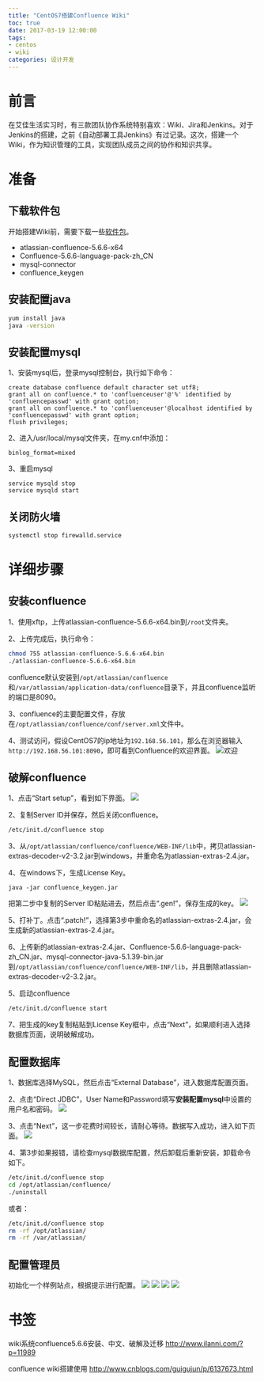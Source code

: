 ```yaml
---
title: "CentOS7搭建Confluence Wiki"
toc: true
date: 2017-03-19 12:00:00
tags:
- centos
- wiki
categories: 设计开发
---
```

# 前言
在艾佳生活实习时，有三款团队协作系统特别喜欢：Wiki、Jira和Jenkins。对于Jenkins的搭建，之前《自动部署工具Jenkins》有过记录。这次，搭建一个Wiki，作为知识管理的工具，实现团队成员之间的协作和知识共享。

<!--more-->

# 准备
## 下载软件包
开始搭建Wiki前，需要下载一些[软件包](http://pan.baidu.com/s/1c1Z0lqw)。
- atlassian-confluence-5.6.6-x64
- Confluence-5.6.6-language-pack-zh_CN
- mysql-connector
- confluence_keygen

## 安装配置java
```bash
yum install java
java -version
```

## 安装配置mysql
1、安装mysql后，登录mysql控制台，执行如下命令：
```
create database confluence default character set utf8;
grant all on confluence.* to 'confluenceuser'@'%' identified by 'confluencepasswd' with grant option;
grant all on confluence.* to 'confluenceuser'@localhost identified by 'confluencepasswd' with grant option;
flush privileges;
```

2、进入/usr/local/mysql文件夹，在my.cnf中添加：
```
binlog_format=mixed
```

3、重启mysql
```
service mysqld stop
service mysqld start
```

## 关闭防火墙
```bash
systemctl stop firewalld.service
```


# 详细步骤
## 安装confluence
1、使用xftp，上传atlassian-confluence-5.6.6-x64.bin到`/root`文件夹。

2、上传完成后，执行命令：
```bash
chmod 755 atlassian-confluence-5.6.6-x64.bin
./atlassian-confluence-5.6.6-x64.bin
```
confluence默认安装到`/opt/atlassian/confluence`和`/var/atlassian/application-data/confluence`目录下，并且confluence监听的端口是8090。

3、confluence的主要配置文件，存放在`/opt/atlassian/confluence/conf/server.xml`文件中。

4、测试访问，假设CentOS7的ip地址为`192.168.56.101`，那么在浏览器输入`http://192.168.56.101:8090`，即可看到Confluence的欢迎界面。
![欢迎](http://7oxjrx.com1.z0.glb.clouddn.com//imgs/centos-confluence-wiki/welcome.jpg?imageView2/0/w/700 "欢迎")

## 破解confluence
1、点击“Start setup”，看到如下界面。
![](http://7oxjrx.com1.z0.glb.clouddn.com//imgs/centos-confluence-wiki/setup.jpg?imageView2/0/w/700)

2、复制Server ID并保存，然后关闭confluence。
```bash
/etc/init.d/confluence stop
```

3、从`/opt/atlassian/confluence/confluence/WEB-INF/lib`中，拷贝atlassian-extras-decoder-v2-3.2.jar到windows，并重命名为atlassian-extras-2.4.jar。

4、在windows下，生成License Key。
```
java -jar confluence_keygen.jar
```
把第二步中复制的Server ID粘贴进去，然后点击“.gen!”，保存生成的key。
![](http://7oxjrx.com1.z0.glb.clouddn.com//imgs/centos-confluence-wiki/key.jpg?imageView2/0/w/700)

5、打补丁。点击“.patch!”，选择第3步中重命名的atlassian-extras-2.4.jar，会生成新的atlassian-extras-2.4.jar。

6、上传新的atlassian-extras-2.4.jar、Confluence-5.6.6-language-pack-zh_CN.jar、mysql-connector-java-5.1.39-bin.jar到`/opt/atlassian/confluence/confluence/WEB-INF/lib`，并且删除atlassian-extras-decoder-v2-3.2.jar。

5、启动confluence
```bash
/etc/init.d/confluence start
```

7、把生成的key复制粘贴到License Key框中，点击“Next”，如果顺利进入选择数据库页面，说明破解成功。

## 配置数据库
1、数据库选择MySQL，然后点击“External Database”，进入数据库配置页面。

2、点击“Direct JDBC”，User Name和Password填写**安装配置mysql**中设置的用户名和密码。
![](http://7oxjrx.com1.z0.glb.clouddn.com//imgs/centos-confluence-wiki/database.jpg?imageView2/0/w/700)

3、点击“Next”，这一步花费时间较长，请耐心等待。数据写入成功，进入如下页面。
![](http://7oxjrx.com1.z0.glb.clouddn.com//imgs/centos-confluence-wiki/content.jpg?imageView2/0/w/700)


4、第3步如果报错，请检查mysql数据库配置，然后卸载后重新安装，卸载命令如下。
```bash
/etc/init.d/confluence stop
cd /opt/atlassian/confluence/
./uninstall
```
或者：
```bash
/etc/init.d/confluence stop
rm -rf /opt/atlassian/
rm -rf /var/atlassian/
```

## 配置管理员
初始化一个样例站点，根据提示进行配置。
![](http://7oxjrx.com1.z0.glb.clouddn.com//imgs/centos-confluence-wiki/config.jpg?imageView2/0/w/700)
![](http://7oxjrx.com1.z0.glb.clouddn.com//imgs/centos-confluence-wiki/config2.jpg?imageView2/0/w/700)
![](http://7oxjrx.com1.z0.glb.clouddn.com//imgs/centos-confluence-wiki/success.jpg?imageView2/0/w/700)
![](http://7oxjrx.com1.z0.glb.clouddn.com//imgs/centos-confluence-wiki/success2.jpg?imageView2/0/w/700)


# 书签
wiki系统confluence5.6.6安装、中文、破解及迁移
http://www.ilanni.com/?p=11989

confluence wiki搭建使用
http://www.cnblogs.com/guigujun/p/6137673.html


